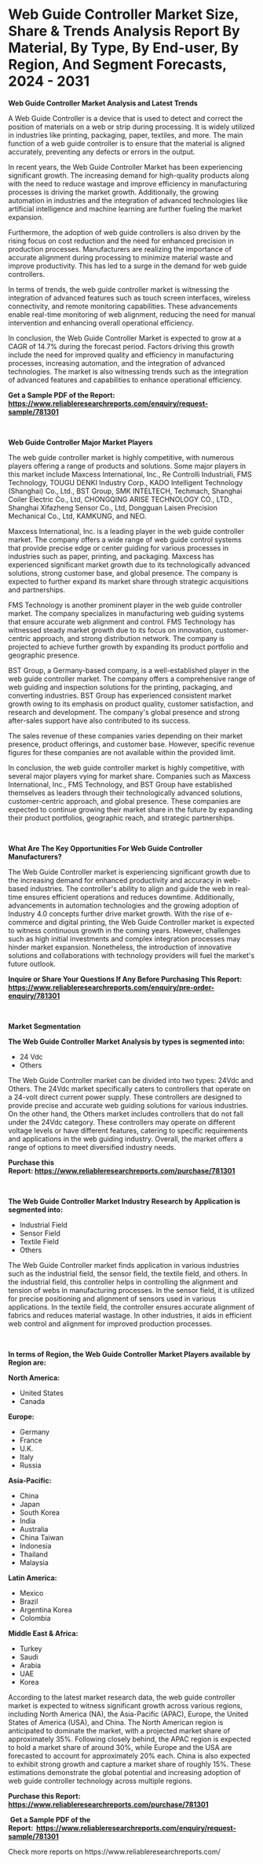 <p><h1>Web Guide Controller Market Size, Share & Trends Analysis Report By Material, By Type, By End-user, By Region, And Segment Forecasts, 2024 - 2031</h1></p><p><strong>Web Guide Controller Market Analysis and Latest Trends</strong></p>
<p><p>A Web Guide Controller is a device that is used to detect and correct the position of materials on a web or strip during processing. It is widely utilized in industries like printing, packaging, paper, textiles, and more. The main function of a web guide controller is to ensure that the material is aligned accurately, preventing any defects or errors in the output.</p><p>In recent years, the Web Guide Controller Market has been experiencing significant growth. The increasing demand for high-quality products along with the need to reduce wastage and improve efficiency in manufacturing processes is driving the market growth. Additionally, the growing automation in industries and the integration of advanced technologies like artificial intelligence and machine learning are further fueling the market expansion.</p><p>Furthermore, the adoption of web guide controllers is also driven by the rising focus on cost reduction and the need for enhanced precision in production processes. Manufacturers are realizing the importance of accurate alignment during processing to minimize material waste and improve productivity. This has led to a surge in the demand for web guide controllers.</p><p>In terms of trends, the web guide controller market is witnessing the integration of advanced features such as touch screen interfaces, wireless connectivity, and remote monitoring capabilities. These advancements enable real-time monitoring of web alignment, reducing the need for manual intervention and enhancing overall operational efficiency.</p><p>In conclusion, the Web Guide Controller Market is expected to grow at a CAGR of 14.7% during the forecast period. Factors driving this growth include the need for improved quality and efficiency in manufacturing processes, increasing automation, and the integration of advanced technologies. The market is also witnessing trends such as the integration of advanced features and capabilities to enhance operational efficiency.</p></p>
<p><strong>Get a Sample PDF of the Report:&nbsp; <a href="https://www.reliableresearchreports.com/enquiry/request-sample/781301">https://www.reliableresearchreports.com/enquiry/request-sample/781301</a></strong></p>
<p>&nbsp;</p>
<p><strong>Web Guide Controller Major Market Players</strong></p>
<p><p>The web guide controller market is highly competitive, with numerous players offering a range of products and solutions. Some major players in this market include Maxcess International, Inc., Re Controlli Industriali, FMS Technology, TOUGU DENKI Industry Corp., KADO Intelligent Technology (Shanghai) Co., Ltd., BST Group, SMK INTELTECH, Techmach, Shanghai Coiler Electric Co., Ltd, CHONGQING ARISE TECHNOLOGY CO., LTD., Shanghai Xifazheng Sensor Co., Ltd, Dongguan Laisen Precision Mechanical Co., Ltd, KAMKUNG, and NEO.</p><p>Maxcess International, Inc. is a leading player in the web guide controller market. The company offers a wide range of web guide control systems that provide precise edge or center guiding for various processes in industries such as paper, printing, and packaging. Maxcess has experienced significant market growth due to its technologically advanced solutions, strong customer base, and global presence. The company is expected to further expand its market share through strategic acquisitions and partnerships.</p><p>FMS Technology is another prominent player in the web guide controller market. The company specializes in manufacturing web guiding systems that ensure accurate web alignment and control. FMS Technology has witnessed steady market growth due to its focus on innovation, customer-centric approach, and strong distribution network. The company is projected to achieve further growth by expanding its product portfolio and geographic presence.</p><p>BST Group, a Germany-based company, is a well-established player in the web guide controller market. The company offers a comprehensive range of web guiding and inspection solutions for the printing, packaging, and converting industries. BST Group has experienced consistent market growth owing to its emphasis on product quality, customer satisfaction, and research and development. The company's global presence and strong after-sales support have also contributed to its success.</p><p>The sales revenue of these companies varies depending on their market presence, product offerings, and customer base. However, specific revenue figures for these companies are not available within the provided limit.</p><p>In conclusion, the web guide controller market is highly competitive, with several major players vying for market share. Companies such as Maxcess International, Inc., FMS Technology, and BST Group have established themselves as leaders through their technologically advanced solutions, customer-centric approach, and global presence. These companies are expected to continue growing their market share in the future by expanding their product portfolios, geographic reach, and strategic partnerships.</p></p>
<p>&nbsp;</p>
<p><strong>What Are The Key Opportunities For Web Guide Controller Manufacturers?</strong></p>
<p><p>The Web Guide Controller market is experiencing significant growth due to the increasing demand for enhanced productivity and accuracy in web-based industries. The controller's ability to align and guide the web in real-time ensures efficient operations and reduces downtime. Additionally, advancements in automation technologies and the growing adoption of Industry 4.0 concepts further drive market growth. With the rise of e-commerce and digital printing, the Web Guide Controller market is expected to witness continuous growth in the coming years. However, challenges such as high initial investments and complex integration processes may hinder market expansion. Nonetheless, the introduction of innovative solutions and collaborations with technology providers will fuel the market's future outlook.</p></p>
<p><strong>Inquire or Share Your Questions If Any Before Purchasing This Report: <a href="https://www.reliableresearchreports.com/enquiry/pre-order-enquiry/781301">https://www.reliableresearchreports.com/enquiry/pre-order-enquiry/781301</a></strong></p>
<p>&nbsp;</p>
<p><strong>Market Segmentation</strong></p>
<p><strong>The Web Guide Controller Market Analysis by types is segmented into:</strong></p>
<p><ul><li>24 Vdc</li><li>Others</li></ul></p>
<p><p>The Web Guide Controller market can be divided into two types: 24Vdc and Others. The 24Vdc market specifically caters to controllers that operate on a 24-volt direct current power supply. These controllers are designed to provide precise and accurate web guiding solutions for various industries. On the other hand, the Others market includes controllers that do not fall under the 24Vdc category. These controllers may operate on different voltage levels or have different features, catering to specific requirements and applications in the web guiding industry. Overall, the market offers a range of options to meet diversified industry needs.</p></p>
<p><strong>Purchase this Report:&nbsp;<a href="https://www.reliableresearchreports.com/purchase/781301">https://www.reliableresearchreports.com/purchase/781301</a></strong></p>
<p>&nbsp;</p>
<p><strong>The Web Guide Controller Market Industry Research by Application is segmented into:</strong></p>
<p><ul><li>Industrial Field</li><li>Sensor Field</li><li>Textile Field</li><li>Others</li></ul></p>
<p><p>The Web Guide Controller market finds application in various industries such as the industrial field, the sensor field, the textile field, and others. In the industrial field, this controller helps in controlling the alignment and tension of webs in manufacturing processes. In the sensor field, it is utilized for precise positioning and alignment of sensors used in various applications. In the textile field, the controller ensures accurate alignment of fabrics and reduces material wastage. In other industries, it aids in efficient web control and alignment for improved production processes.</p></p>
<p>&nbsp;</p>
<p><strong>In terms of Region, the Web Guide Controller Market Players available by Region are:</strong></p>
<p>
    <p> <strong> North America: </strong>
        <ul>
            <li>United States</li>
            <li>Canada</li>
        </ul>
        </p> 
    <p> <strong> Europe: </strong>
        <ul>
            <li>Germany</li>
            <li>France</li>
            <li>U.K.</li>
            <li>Italy</li>
            <li>Russia</li>
        </ul>
        </p> 
    <p> <strong> Asia-Pacific: </strong>
        <ul>
            <li>China</li>
            <li>Japan</li>
            <li>South Korea</li>
            <li>India</li>
            <li>Australia</li>
            <li>China Taiwan</li>
            <li>Indonesia</li>
            <li>Thailand</li>
            <li>Malaysia</li>
        </ul>
        </p> 
    <p> <strong> Latin America: </strong>
        <ul>
            <li>Mexico</li>
            <li>Brazil</li>
            <li>Argentina Korea</li>
            <li>Colombia</li>
        </ul>
        </p> 
    <p> <strong> Middle East & Africa: </strong>
        <ul>
            <li>Turkey</li>
            <li>Saudi</li>
            <li>Arabia</li>
            <li>UAE</li>
            <li>Korea</li>
        </ul>
    </p>
    </p>
<p><p>According to the latest market research data, the web guide controller market is expected to witness significant growth across various regions, including North America (NA), the Asia-Pacific (APAC), Europe, the United States of America (USA), and China. The North American region is anticipated to dominate the market, with a projected market share of approximately 35%. Following closely behind, the APAC region is expected to hold a market share of around 30%, while Europe and the USA are forecasted to account for approximately 20% each. China is also expected to exhibit strong growth and capture a market share of roughly 15%. These estimations demonstrate the global potential and increasing adoption of web guide controller technology across multiple regions.</p></p>
<p><strong>Purchase this Report: <a href="https://www.reliableresearchreports.com/purchase/781301">https://www.reliableresearchreports.com/purchase/781301</a></strong></p>
<p>&nbsp;<strong>Get a Sample PDF of the Report:&nbsp;&nbsp;<a href="https://www.reliableresearchreports.com/enquiry/request-sample/781301">https://www.reliableresearchreports.com/enquiry/request-sample/781301</a></strong></p>
<p><strong></strong></p>
<p>Check more reports on https://www.reliableresearchreports.com/</p>